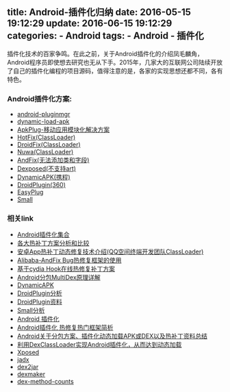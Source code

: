 title: Android-插件化归纳
date: 2016-05-15 19:12:29
update: 2016-06-15 19:12:29
categories: 
    - Android
tags:
    - Android
    - 插件化
---


插件化技术的百家争鸣。在此之前，关于Android插件化的介绍凤毛麟角，Android程序员即使想去研究也无从下手。2015年，几家大的互联网公司陆续开放了自己的插件化编程的项目源码，值得注意的是，各家的实现思想还都不同，各有特色。 

<!-- more -->

### Android插件化方案:

* [android-pluginmgr](https://github.com/houkx/android-pluginmgr)
* [dynamic-load-apk](https://github.com/singwhatiwanna/dynamic-load-apk)
* [ApkPlug-移动应用模块化解决方案](http://www.apkplug.com/)
* [HotFix(ClassLoader)](https://github.com/dodola/HotFix)
* [DroidFix(ClassLoader)](https://github.com/bunnyblue/DroidFix)
* [Nuwa(ClassLoader)](https://github.com/jasonross/Nuwa)
* [AndFix(无法添加类和字段)](https://github.com/alibaba/AndFix)
* [Dexposed(不支持art)](https://github.com/alibaba/dexposed)
* [DynamicAPK(携程)](https://github.com/CtripMobile/DynamicAPK)
* [DroidPlugin(360)](https://github.com/Qihoo360/DroidPlugin)
* [EasyPlug](https://github.com/goeasyway/EasyPlug)
* [Small](https://github.com/wequick/Small)

### 相关link

* [Android插件化集合](http://geek.csdn.net/news/detail/49303)
* [各大热补丁方案分析和比较](http://blog.zhaiyifan.cn/2015/11/20/HotPatchCompare/)
* [安卓App热补丁动态修复技术介绍(QQ空间终端开发团队ClassLoader)](http://zhuanlan.zhihu.com/magilu/20308548)
* [Alibaba-AndFix Bug热修复框架的使用](http://blog.csdn.net/qxs965266509/article/details/49802429)
* [基于cydia Hook在线热修复补丁方案](http://blog.csdn.net/xwl198937/article/details/49801975)
* [Android分包MultiDex原理详解](http://www.mamicode.com/info-detail-1031299.html)
* [DynamicAPK](http://www.jianshu.com/p/b43077c7a7dd)
* [DroidPlugin分析](https://github.com/tiann/understand-plugin-framework)
* [DroidPlugin资料](http://www.jianshu.com/p/4111d64947ff)
* [Small分析](http://www.jianshu.com/p/9d15d7e7f0a9)
* [Android 插件化](http://www.jianshu.com/p/c4ec4309de53)
* [Android插件化 热修复热门框架简析](http://www.jianshu.com/p/cd20368a2b50)
* [Android关于分包方案、插件化动态加载APK或DEX以及热补丁资料总结](http://www.jianshu.com/p/a85bc59d6549)
* [利用DexClassLoader实现Android插件化，从而达到动态加载](http://www.trinea.cn/android/android-plugin/)
* [Xposed](https://github.com/rovo89/Xposed)
* [jadx](https://github.com/skylot/jadx) 
* [dex2jar](https://github.com/pxb1988/dex2jar) 
* [dexmaker](https://github.com/crittercism/dexmaker)
* [dex-method-counts](https://github.com/mihaip/dex-method-counts)